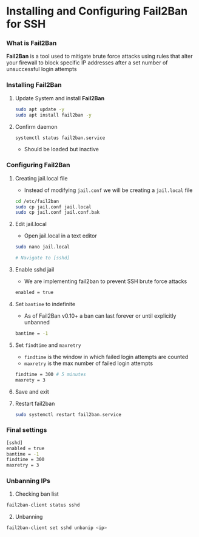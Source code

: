# Installing and Configuring **Fail2Ban** for SSH 

### What is **Fail2Ban**

**Fail2Ban** is a tool used to mitigate brute force attacks using rules that alter your firewall to block specific IP addresses after a set number of unsuccessful login attempts

### Installing **Fail2Ban**

1. Update System and install **Fail2Ban**
    ```bash 
    sudo apt update -y 
    sudo apt install fail2ban -y
    ```

2. Confirm daemon 
    ```bash 
    systemctl status fail2ban.service
    ```
    - Should be loaded but inactive 

### Configuring **Fail2Ban**

1. Creating jail.local file 

    - Instead of modifying `jail.conf` we will be creating a `jail.local` file
    ```bash 
    cd /etc/fail2ban
    sudo cp jail.conf jail.local 
    sudo cp jail.conf jail.conf.bak
    ```

2. Edit jail.local

    - Open jail.local in a text editor 
    ```bash 
    sudo nano jail.local

    # Navigate to [sshd]
    ```

3. Enable sshd jail
    - We are implementing fail2ban to prevent SSH brute force attacks 
    ```bash 
    enabled = true
    ```

4. Set `bantime` to indefinite
    - As of Fail2Ban v0.10+ a ban can last forever or until explicitly unbanned 
    ```bash 
    bantime = -1
    ``` 

5. Set `findtime` and `maxretry` 

    - `findtime` is the window in which failed login attempts are counted 
    - `maxretry` is the max number of failed login attempts 

    ```bash 
    findtime = 300 # 5 minutes 
    maxrety = 3 

6. Save and exit 

7. Restart fail2ban 
    
    ```bash 
    sudo systemctl restart fail2ban.service
    ```

### Final settings 
```bash 
[sshd]
enabled = true 
bantime = -1 
findtime = 300 
maxretry = 3
```

### Unbanning IPs

1. Checking ban list 
```bash 
fail2ban-client status sshd
```

2. Unbanning 
```bash 
fail2ban-client set sshd unbanip <ip>
```